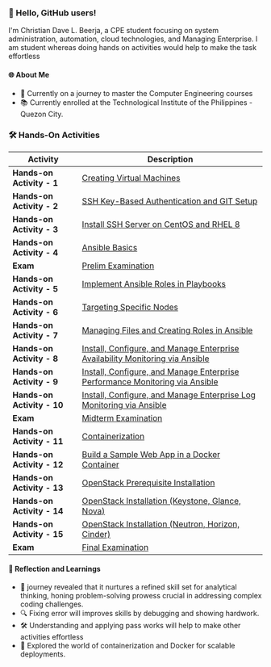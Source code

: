 ### 👋 Hello, GitHub users!

I'm Christian Dave L. Beerja, a CPE student focusing on system administration, automation, cloud technologies, and Managing Enterprise. I am student whereas doing hands on activities would help to make the task effortless

#### 🌐 About Me
- 🚀 Currently on a journey to master the Computer Engineering courses
- 📚 Currently enrolled at the Technological Institute of the Philippines - Quezon City.

### 🛠️ Hands-On Activities

| Activity | Description |
|----------|-------------|
| **Hands-on Activity - 1** | [Creating Virtual Machines](https://github.com/daveberja/Creating-Virtual-Machines) |
| **Hands-on Activity - 2** | [SSH Key-Based Authentication and GIT Setup](https://github.com/daveberja/SSH-Key-Based-Authentication-and-GIT-Setup/blob/492b7c70604929c10b404f2d07321ba2eec4abd1/Activity%202%20-%20SSH%20Key-Based%20Authentication%20and%20GIT%20Setup-1.pdf) |
| **Hands-on Activity - 3** | [Install SSH Server on CentOS and RHEL 8](https://github.com/daveberja/3.1-Hands-on-Activity---Install-SSH-server-on-CentOS-or-RHEL-8/blob/main/Activity%203%20-%20Install%20SSH%20server%20on%20CentOS%20or%20RHEL%208-BERJA%20(1).pdf) |
| **Hands-on Activity - 4** | [Ansible Basics](https://github.com/daveberja/4.1-Hands-on-Activity-Ansible-Basics) |
| **Exam** | [Prelim Examination](https://github.com/daveberja/Berja_PrelimExam) |
| **Hands-on Activity - 5** | [Implement Ansible Roles in Playbooks](https://github.com/daveberja/Hands-on-Activity-5.1-Implement-Ansible-roles-in-playbooks/blob/main/Activity%205.pdf) |
| **Hands-on Activity - 6** | [Targeting Specific Nodes](https://github.com/daveberja/Hands-On-Activity-6.1-Targeting-Specific-Nodes/blob/main/Activity%206%20-%20Targeting%20Specific%20Nodes%20-%20Berja.pdf) |
| **Hands-on Activity - 7** | [Managing Files and Creating Roles in Ansible](https://github.com/daveberja/Hands-on-Activity-7.1-Managing-Files-and-Creating-Roles-in-Ansible/blob/main/Activity%207%20-%20Managing%20Files%20and%20Creating%20Roles%20in%20Ansible.pdf) |
| **Hands-on Activity - 8** | [Install, Configure, and Manage Enterprise Availability Monitoring via Ansible](https://github.com/daveberja/Hands-on-Activity-8.1-Install-Configure-and-Manage-Enterprise-Availability-Monitoring-via-Ansible) |
| **Hands-on Activity - 9** | [Install, Configure, and Manage Enterprise Performance Monitoring via Ansible](https://github.com/daveberja/Hands-on-Activity-9.1-Install-Configure-and-Manage-Enterprise-Performance-Monitoring-via-Ansible) |
| **Hands-on Activity - 10** | [Install, Configure, and Manage Enterprise Log Monitoring via Ansible](https://github.com/daveberja/Hands-on-Activity-10.1-Install-Configure-and-Manage-Enterprise-Log-Monitoring-via-Ansible) |
| **Exam** | [Midterm Examination](https://github.com/daveberja/CPE_MIDEXAM_BERJA) |
| **Hands-on Activity - 11** | [Containerization](https://github.com/daveberja/Hands-on-Activity-11.1-Containerization) |
| **Hands-on Activity - 12** | [Build a Sample Web App in a Docker Container](https://github.com/daveberja/Hands-on-Activity-12.1-Build-a-Sample-Web-App-in-a-Docker-Container/blob/main/Berja%20Christan%20Dave%20-%20Hands-on%20Activity%2012.1%20Build%20a%20Sample%20Web%20App%20in%20a%20Docker%20Container.pdf) |
| **Hands-on Activity - 13** | [OpenStack Prerequisite Installation](https://github.com/daveberja/Hands-on-Activity-13.1--OpenStack-Prerequisite-Installation) |
| **Hands-on Activity - 14** | [OpenStack Installation (Keystone, Glance, Nova)](https://github.com/daveberja/Hands-on-Activity-14.1--OpenStack-Installation-Keystone-Glance-Nova-) |
| **Hands-on Activity - 15** | [OpenStack Installation (Neutron, Horizon, Cinder)](https://github.com/daveberja/Hands-on-Activity-15.1---OpenStack-Installation-Neutron-Horizon-Cinder-) |
| **Exam** | [Final Examination](#) |

#### 🤔 Reflection and Learnings
- 🌱 journey revealed that it nurtures a refined skill set for analytical thinking, honing problem-solving prowess crucial in addressing complex coding challenges.
- 🔍 Fixing error will improves skills by debugging and showing hardwork.
- 🛠️ Understanding and applying pass works will help to make other activities effortless
- 🐳 Explored the world of containerization and Docker for scalable deployments.


